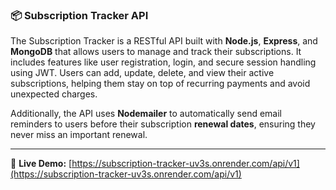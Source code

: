 ### 📦 Subscription Tracker API

The Subscription Tracker is a RESTful API built with **Node.js**, **Express**, and **MongoDB** that allows users to manage and track their subscriptions. It includes features like user registration, login, and secure session handling using JWT. Users can add, update, delete, and view their active subscriptions, helping them stay on top of recurring payments and avoid unexpected charges.

Additionally, the API uses **Nodemailer** to automatically send email reminders to users before their subscription **renewal dates**, ensuring they never miss an important renewal.

----

🔗 **Live Demo:** [https://subscription-tracker-uv3s.onrender.com/api/v1](https://subscription-tracker-uv3s.onrender.com/api/v1)
